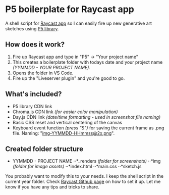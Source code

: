 # P5 boilerplate for Raycast app
A shell script for [Raycast app](https://raycast.com/) so I can easily fire up new generative art sketches using [P5 library](https://p5js.org/).

## How does it work?
1. Fire up Raycast app and type in "P5" → "Your project name"
2. This creates a boilerplate folder with todays date and your project name _(YYMMDD - YOUR PROJECT NAME)_.
3. Opens the folder in VS Code.
4. Fire up the "Liveserver plugin" and you're good to go.

## What's included?
* P5 library CDN link
* Chroma.js CDN link _(for easier color manipulation)_
* Day.js CDN link _(date/time formatting - used in screenshot file naming)_
* Basic CSS reset and vertical centering of the canvas
* Keyboard event function _(press "S")_ for saving the current frame as .png file. Naming: "img-YYMMDD-HHmmss@2x.png".

## Created folder structure
* YYMMDD - PROJECT NAME
⋅⋅*\_renders _(folder for screenshots)_
⋅⋅*img _(folder for image assets)_
⋅⋅*index.html
⋅⋅*main.css
⋅⋅*sketch.js
    
You probably want to modify this to your needs. I keep the shell script in the current year folder.
Check [Raycast Github page](https://github.com/raycast/script-commands#install-script-commands-from-this-repository) on how to set it up.
Let me know if you have any tips and tricks to share.
